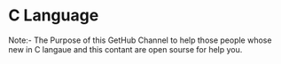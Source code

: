 # C Language 
Note:- The Purpose of this GetHub Channel to help those people whose new in C langaue and this contant are open sourse for help you.
